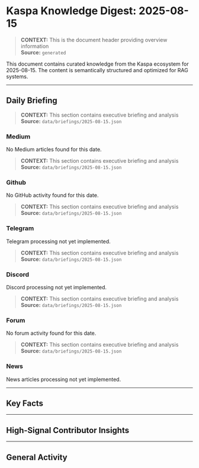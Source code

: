 # Kaspa Knowledge Digest: 2025-08-15

> **CONTEXT:** This is the document header providing overview information  
> **Source:** `generated`

This document contains curated knowledge from the Kaspa ecosystem
for 2025-08-15. The content is semantically structured and optimized
for RAG systems.

---

## Daily Briefing

> **CONTEXT:** This section contains executive briefing and analysis  
> **Source:** `data/briefings/2025-08-15.json`

### Medium

No Medium articles found for this date.

> **CONTEXT:** This section contains executive briefing and analysis  
> **Source:** `data/briefings/2025-08-15.json`

### Github

No GitHub activity found for this date.

> **CONTEXT:** This section contains executive briefing and analysis  
> **Source:** `data/briefings/2025-08-15.json`

### Telegram

Telegram processing not yet implemented.

> **CONTEXT:** This section contains executive briefing and analysis  
> **Source:** `data/briefings/2025-08-15.json`

### Discord

Discord processing not yet implemented.

> **CONTEXT:** This section contains executive briefing and analysis  
> **Source:** `data/briefings/2025-08-15.json`

### Forum

No forum activity found for this date.

> **CONTEXT:** This section contains executive briefing and analysis  
> **Source:** `data/briefings/2025-08-15.json`

### News

News articles processing not yet implemented.

---

## Key Facts



---

## High-Signal Contributor Insights



---

## General Activity

